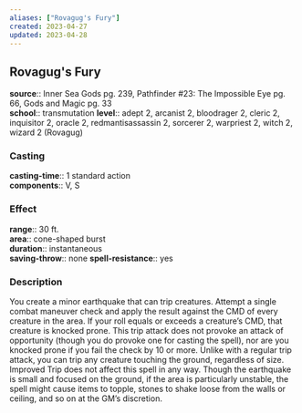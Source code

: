 ```yaml
---
aliases: ["Rovagug's Fury"]
created: 2023-04-27
updated: 2023-04-28
---
```


## Rovagug's Fury

**source**:: Inner Sea Gods pg. 239, Pathfinder \#23: The Impossible Eye pg. 66, Gods and Magic pg. 33  
**school**:: transmutation
**level**:: adept 2, arcanist 2, bloodrager 2, cleric 2, inquisitor 2, oracle 2, redmantisassassin 2, sorcerer 2, warpriest 2, witch 2, wizard 2 (Rovagug)

### Casting

**casting-time**:: 1 standard action  
**components**:: V, S

### Effect

**range**:: 30 ft.  
**area**:: cone-shaped burst  
**duration**:: instantaneous  
**saving-throw**:: none
**spell-resistance**:: yes

### Description

You create a minor earthquake that can trip creatures. Attempt a single combat maneuver check and apply the result against the CMD of every creature in the area. If your roll equals or exceeds a creature’s CMD, that creature is knocked prone. This trip attack does not provoke an attack of opportunity (though you do provoke one for casting the spell), nor are you knocked prone if you fail the check by 10 or more. Unlike with a regular trip attack, you can trip any creature touching the ground, regardless of size. Improved Trip does not affect this spell in any way. Though the earthquake is small and focused on the ground, if the area is particularly unstable, the spell might cause items to topple, stones to shake loose from the walls or ceiling, and so on at the GM’s discretion.
